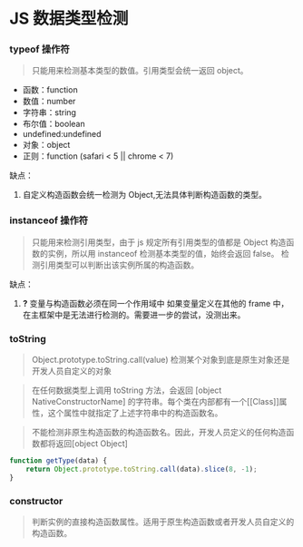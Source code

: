 # JS 数据类型检测
### typeof 操作符
> 只能用来检测基本类型的数值。引用类型会统一返回 object。

* 函数：function
* 数值：number
* 字符串：string
* 布尔值：boolean
* undefined:undefined
* 对象：object
* 正则：function (safari < 5 || chrome < 7)

缺点：
1. 自定义构造函数会统一检测为 Object,无法具体判断构造函数的类型。

### instanceof 操作符
> 只能用来检测引用类型，由于 js 规定所有引用类型的值都是 Object 构造函数的实例，所以用 instanceof 检测基本类型的值，始终会返回 false。
> 检测引用类型可以判断出该实例所属的构造函数。

缺点：
1. **?** 变量与构造函数必须在同一个作用域中 如果变量定义在其他的 frame 中，在主框架中是无法进行检测的。需要进一步的尝试，没测出来。

### toString
> Object.prototype.toString.call(value) 检测某个对象到底是原生对象还是开发人员自定义的对象

> 在任何数据类型上调用 toString 方法，会返回 [object NativeConstructorName] 的字符串。每个类在内部都有一个[[Class]]属性，这个属性中就指定了上述字符串中的构造函数名。

> 不能检测非原生构造函数的构造函数名。因此，开发人员定义的任何构造函数都将返回[object Object]

```js
function getType(data) {
    return Object.prototype.toString.call(data).slice(8, -1);
}
```

### constructor
> 判断实例的直接构造函数属性。适用于原生构造函数或者开发人员自定义的构造函数。